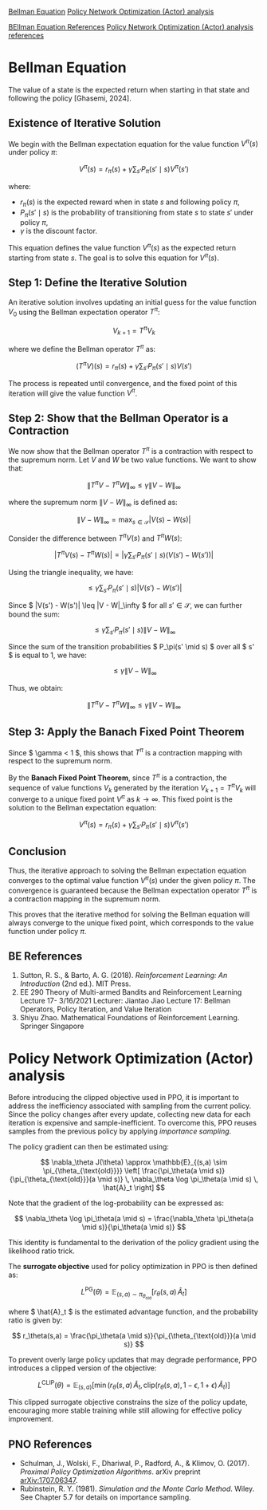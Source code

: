 [Bellman Equation](#bellman-equation)
[Policy Network Optimization (Actor) analysis](#policy-network-optimization-actor-analysis)

[BEllman Equation References](#be-references)
[Policy Network Optimization (Actor) analysis references](#pno-references)

# Bellman Equation

The value of a state is the expected return when starting in that state and following the policy [Ghasemi, 2024].

## Existence of Iterative Solution

We begin with the Bellman expectation equation for the value function $V^\pi(s)$ under policy $\pi$:

$$
V^\pi(s) = r_\pi(s) + \gamma \sum_{s'} P_\pi(s' \mid s) V^\pi(s')
$$

where:

- $r_\pi(s)$ is the expected reward when in state $s$ and following policy $\pi$,
- $P_\pi(s' \mid s)$ is the probability of transitioning from state $s$ to state $s'$ under policy $\pi$,
- $\gamma$ is the discount factor.

This equation defines the value function $V^\pi(s)$ as the expected return starting from state $s$. The goal is to solve this equation for $V^\pi(s)$.

## Step 1: Define the Iterative Solution

An iterative solution involves updating an initial guess for the value function $V_0$ using the Bellman expectation operator $T^\pi$:

$$
V_{k+1} = T^\pi V_k
$$

where we define the Bellman operator $T^\pi$ as:

$$
(T^\pi V)(s) = r_\pi(s) + \gamma \sum_{s'} P_\pi(s' \mid s) V(s')
$$

The process is repeated until convergence, and the fixed point of this iteration will give the value function $V^\pi$.

## Step 2: Show that the Bellman Operator is a Contraction

We now show that the Bellman operator $T^\pi$ is a contraction with respect to the supremum norm. Let $V$ and $W$ be two value functions. We want to show that:

$$
\|T^\pi V - T^\pi W\|_\infty \leq \gamma \|V - W\|_\infty
$$

where the supremum norm $\|V - W\|_\infty$ is defined as:

$$
\|V - W\|_\infty = \max_{s \in \mathcal{S}} |V(s) - W(s)|
$$

Consider the difference between $T^\pi V(s)$ and $T^\pi W(s)$:

$$
|T^\pi V(s) - T^\pi W(s)| = \left| \gamma \sum_{s'} P_\pi(s' \mid s) (V(s') - W(s')) \right|
$$

Using the triangle inequality, we have:

$$
\leq \gamma \sum_{s'} P_\pi(s' \mid s) |V(s') - W(s')|
$$

Since $ |V(s') - W(s')| \leq \|V - W\|_\infty $ for all $s' \in \mathcal{S}$, we can further bound the sum:

$$
\leq \gamma \sum_{s'} P_\pi(s' \mid s) \|V - W\|_\infty
$$

Since the sum of the transition probabilities $ P_\pi(s' \mid s) $ over all $ s' $ is equal to 1, we have:

$$
\leq \gamma \|V - W\|_\infty
$$

Thus, we obtain:

$$
\|T^\pi V - T^\pi W\|_\infty \leq \gamma \|V - W\|_\infty
$$

## Step 3: Apply the Banach Fixed Point Theorem

Since $ \gamma < 1 $, this shows that $T^\pi$ is a contraction mapping with respect to the supremum norm.

By the **Banach Fixed Point Theorem**, since $T^\pi$ is a contraction, the sequence of value functions $V_k$ generated by the iteration $V_{k+1} = T^\pi V_k$ will converge to a unique fixed point $V^\pi$ as $k \to \infty$. This fixed point is the solution to the Bellman expectation equation:

$$
V^\pi(s) = r_\pi(s) + \gamma \sum_{s'} P_\pi(s' \mid s) V^\pi(s')
$$

## Conclusion

Thus, the iterative approach to solving the Bellman expectation equation converges to the optimal value function $V^\pi(s)$ under the given policy $\pi$. The convergence is guaranteed because the Bellman expectation operator $T^\pi$ is a contraction mapping in the supremum norm.

This proves that the iterative method for solving the Bellman equation will always converge to the unique fixed point, which corresponds to the value function under policy $\pi$.


## BE References

1. Sutton, R. S., & Barto, A. G. (2018). *Reinforcement Learning: An Introduction* (2nd ed.). MIT Press. 
2. EE 290 Theory of Multi-armed Bandits and Reinforcement Learning Lecture 17- 3/16/2021 Lecturer: Jiantao Jiao Lecture 17: Bellman Operators, Policy Iteration, and Value Iteration
3. Shiyu Zhao. Mathematical Foundations of Reinforcement Learning. Springer Singapore


# Policy Network Optimization (Actor) analysis

Before introducing the clipped objective used in PPO, it is important to address the inefficiency associated with sampling from the current policy. Since the policy changes after every update, collecting new data for each iteration is expensive and sample-inefficient. To overcome this, PPO reuses samples from the previous policy by applying *importance sampling*.

The policy gradient can then be estimated using:

$$
\nabla_\theta J(\theta) \approx \mathbb{E}_{(s,a) \sim \pi_{\theta_{\text{old}}}} \left[ \frac{\pi_\theta(a \mid s)}{\pi_{\theta_{\text{old}}}(a \mid s)} \, \nabla_\theta \log \pi_\theta(a \mid s) \, \hat{A}_t \right]
$$

Note that the gradient of the log-probability can be expressed as:

$$
\nabla_\theta \log \pi_\theta(a \mid s) = \frac{\nabla_\theta \pi_\theta(a \mid s)}{\pi_\theta(a \mid s)}
$$

This identity is fundamental to the derivation of the policy gradient using the likelihood ratio trick.

The **surrogate objective** used for policy optimization in PPO is then defined as:

$$
L^{\text{PG}}(\theta) = \mathbb{E}_{(s,a) \sim \pi_{\theta_{\text{old}}}} \left[ r_\theta(s,a) \, \hat{A}_t \right]
$$

where $ \hat{A}_t $ is the estimated advantage function, and the probability ratio is given by:

$$
r_\theta(s,a) = \frac{\pi_\theta(a \mid s)}{\pi_{\theta_{\text{old}}}(a \mid s)}
$$

To prevent overly large policy updates that may degrade performance, PPO introduces a clipped version of the objective:

$$
L^{\text{CLIP}}(\theta) = \mathbb{E}_{(s,a)} \left[ \min \left( r_\theta(s,a) \, \hat{A}_t, \, \text{clip}(r_\theta(s,a), 1 - \epsilon, 1 + \epsilon) \, \hat{A}_t \right) \right]
$$

This clipped surrogate objective constrains the size of the policy update, encouraging more stable training while still allowing for effective policy improvement.

## PNO References
- Schulman, J., Wolski, F., Dhariwal, P., Radford, A., & Klimov, O. (2017). *Proximal Policy Optimization Algorithms*. arXiv preprint [arXiv:1707.06347](https://arxiv.org/abs/1707.06347).
- Rubinstein, R. Y. (1981). *Simulation and the Monte Carlo Method*. Wiley. See Chapter 5.7 for details on importance sampling.
